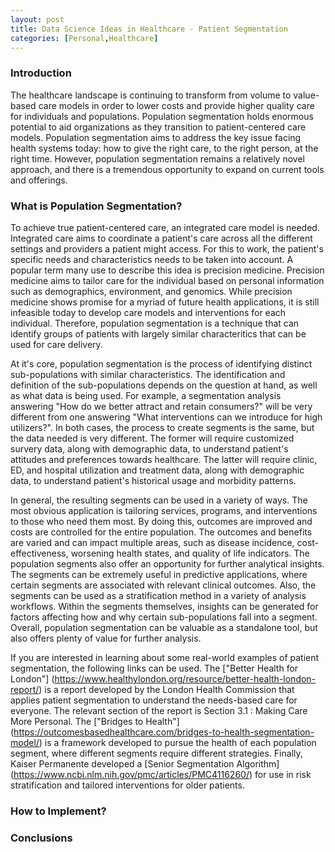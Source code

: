 ```yaml
---
layout: post
title: Data Science Ideas in Healthcare - Patient Segmentation
categories: [Personal,Healthcare]
---
```


### Introduction

The healthcare landscape is continuing to transform from volume to value-based care models in order to lower costs and provide higher quality care for individuals and populations.  Population segmentation holds enormous potential to aid organizations as they transition to patient-centered care models.  Population segmentation aims to address the key issue facing health systems today: how to give the right care, to the right person, at the right time.  However, population segmentation remains a relatively novel approach, and there is a tremendous opportunity to expand on current tools and offerings. 


### What is Population Segmentation?

To achieve true patient-centered care, an integrated care model is needed.  Integrated care aims to coordinate a patient's care across all the different settings and providers a patient might access.  For this to work, the patient's specific needs and characteristics needs to be taken into account.  A popular term many use to describe this idea is precision medicine.  Precision medicine aims to tailor care for the individual based on personal information such as demographics, environment, and genomics.  While precision medicine shows promise for a myriad of future health applications, it is still infeasible today to develop care models and interventions for each individual.  Therefore, population segmentation is a technique that can identify groups of patients with largely similar characteritics that can be used for care delivery.  

At it's core, population segmentation is the process of identifying distinct sub-populations with similar characteristics.  The identification and definition of the sub-populations depends on the question at hand, as well as what data is being used.  For example, a segmentation analysis answering "How do we better attract and retain consumers?" will be very different from one answering "What interventions can we introduce for high utilizers?".  In both cases, the process to create segments is the same, but the data needed is very different.  The former will require customized survery data, along with demographic data, to understand patient's attitudes and preferences towards healthcare.  The latter will require clinic, ED, and hospital utilization and treatment data, along with demographic data, to understand patient's historical usage and morbidity patterns.  

In general, the resulting segments can be used in a variety of ways.  The most obvious application is tailoring services, programs, and interventions to those who need them most.  By doing this, outcomes are improved and costs are controlled for the entire population.  The outcomes and benefits are varied and can impact multiple areas, such as disease incidence, cost-effectiveness, worsening health states, and quality of life indicators.  The population segments also offer an opportunity for further analytical insights.  The segments can be extremely useful in predictive applications, where certain segments are associated with relevant clinical outcomes.   Also, the segments can be used as a stratification method in a variety of analysis workflows.  Within the segments themselves, insights can be generated for factors affecting how and why certain sub-populations fall into a segment.  Overall, population segmentation can be valuable as a standalone tool, but also offers plenty of value for further analysis. 

If you are interested in learning about some real-world examples of patient segmentation, the following links can be used.  The ["Better Health for London"] (https://www.healthylondon.org/resource/better-health-london-report/) is a report developed by the London Health Commission that applies patient segmentation to understand the needs-based care for everyone.  The relevant section of the report is Section 3.1 : Making Care More Personal.  The ["Bridges to Health"] (https://outcomesbasedhealthcare.com/bridges-to-health-segmentation-model/) is a framework developed to pursue the health of each population segment, where different segments require different strategies.  Finally, Kaiser Permanente developed a [Senior Segmentation Algorithm] (https://www.ncbi.nlm.nih.gov/pmc/articles/PMC4116260/) for use in risk stratification and tailored interventions for older patients.   

### How to Implement?

### Conclusions



